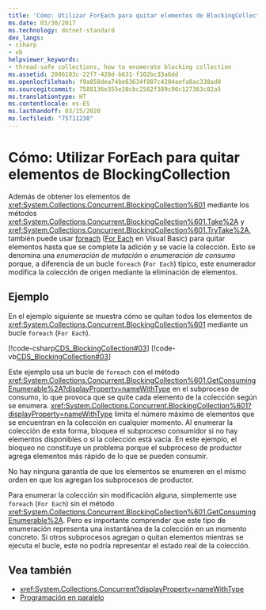 ```yaml
---
title: 'Cómo: Utilizar ForEach para quitar elementos de BlockingCollection'
ms.date: 03/30/2017
ms.technology: dotnet-standard
dev_langs:
- csharp
- vb
helpviewer_keywords:
- thread-safe collections, how to enumerate blocking collection
ms.assetid: 2096103c-22f7-420d-b631-f102bc33a6dd
ms.openlocfilehash: f9a858dea74be63634f887c4204aefa8ac338ad0
ms.sourcegitcommit: 7588136e355e10cbc2582f389c90c127363c02a5
ms.translationtype: HT
ms.contentlocale: es-ES
ms.lasthandoff: 03/15/2020
ms.locfileid: "75711238"
---
```

# <a name="how-to-use-foreach-to-remove-items-in-a-blockingcollection"></a>Cómo: Utilizar ForEach para quitar elementos de BlockingCollection

Además de obtener los elementos de <xref:System.Collections.Concurrent.BlockingCollection%601> mediante los métodos <xref:System.Collections.Concurrent.BlockingCollection%601.Take%2A> y <xref:System.Collections.Concurrent.BlockingCollection%601.TryTake%2A>, también puede usar [foreach](../../../csharp/language-reference/keywords/foreach-in.md) ([For Each](../../../visual-basic/language-reference/statements/for-each-next-statement.md) en Visual Basic) para quitar elementos hasta que se complete la adición y se vacíe la colección. Esto se denomina una *enumeración de mutación* o *enumeración de consumo* porque, a diferencia de un bucle `foreach` (`For Each`) típico, este enumerador modifica la colección de origen mediante la eliminación de elementos.

## <a name="example"></a>Ejemplo

En el ejemplo siguiente se muestra cómo se quitan todos los elementos de <xref:System.Collections.Concurrent.BlockingCollection%601> mediante un bucle `foreach` (`For Each`).

[!code-csharp[CDS_BlockingCollection#03](../../../../samples/snippets/csharp/VS_Snippets_Misc/cds_blockingcollection/cs/example03.cs#03)]
[!code-vb[CDS_BlockingCollection#03](../../../../samples/snippets/visualbasic/VS_Snippets_Misc/cds_blockingcollection/vb/enumeratebc.vb#03)]

Este ejemplo usa un bucle de `foreach` con el método <xref:System.Collections.Concurrent.BlockingCollection%601.GetConsumingEnumerable%2A?displayProperty=nameWithType> en el subproceso de consumo, lo que provoca que se quite cada elemento de la colección según se enumera. <xref:System.Collections.Concurrent.BlockingCollection%601?displayProperty=nameWithType> limita el número máximo de elementos que se encuentran en la colección en cualquier momento. Al enumerar la colección de esta forma, bloquea el subproceso consumidor si no hay elementos disponibles o si la colección está vacía. En este ejemplo, el bloqueo no constituye un problema porque el subproceso de productor agrega elementos más rápido de lo que se pueden consumir.

No hay ninguna garantía de que los elementos se enumeren en el mismo orden en que los agregan los subprocesos de productor.

Para enumerar la colección sin modificación alguna, simplemente use `foreach` (`For Each`) sin el método <xref:System.Collections.Concurrent.BlockingCollection%601.GetConsumingEnumerable%2A>. Pero es importante comprender que este tipo de enumeración representa una instantánea de la colección en un momento concreto. Si otros subprocesos agregan o quitan elementos mientras se ejecuta el bucle, este no podría representar el estado real de la colección.

## <a name="see-also"></a>Vea también

- <xref:System.Collections.Concurrent?displayProperty=nameWithType>
- [Programación en paralelo](../../../../docs/standard/parallel-programming/index.md)
